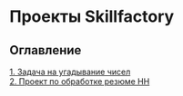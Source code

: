 # Проекты Skillfactory

## Оглавление  
[1. Задача на угадывание чисел](https://github.com/Daria26g/SF-HW/tree/main/HW%20module%208)  
[2. Проект по обработке резюме HH](https://github.com/Daria26g/SF-HW/tree/main/Project_1)